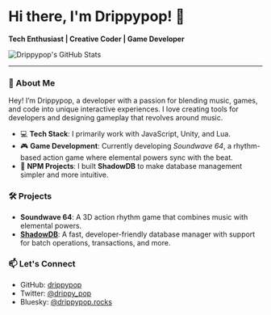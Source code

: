 # Hi there, I'm Drippypop! 👋

**Tech Enthusiast | Creative Coder | Game Developer**

![Drippypop's GitHub Stats](https://github-readme-stats.vercel.app/api?username=drippypop&show_icons=true&theme=tokyonight)

---

### 🚀 About Me

Hey! I’m Drippypop, a developer with a passion for blending music, games, and code into unique interactive experiences. I love creating tools for developers and designing gameplay that revolves around music.

- 💻 **Tech Stack**: I primarily work with JavaScript, Unity, and Lua.
- 🎮 **Game Development**: Currently developing *Soundwave 64*, a rhythm-based action game where elemental powers sync with the beat.
- 🎨 **NPM Projects**: I built **ShadowDB** to make database management simpler and more intuitive.

### 🛠️ Projects

- **Soundwave 64**: A 3D action rhythm game that combines music with elemental powers.  
- **[ShadowDB](https://www.npmjs.com/package/shadowdb)**: A fast, developer-friendly database manager with support for batch operations, transactions, and more.

### 📫 Let's Connect

- GitHub: [drippypop](https://github.com/drippypop)  
- Twitter: [@drippy_pop](https://twitter.com/drippy_pop)
- Bluesky: [@drippypop.rocks](https://bsky.app/profile/drippypop.rocks)
